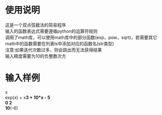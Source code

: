 # 使用说明
这是一个双点弦截法的简易程序  
输入的函数表达式需要遵循python的运算符规则  
调用了math库，可以使用math库中的部分函数(exp，pow，sqrt)，若需要其它math中的函数需要在列表ls中添加对应的函数名(str类型)  
注意:如果迭代次数过多，则会跳出而无法获得结果  
     输入精度需要为10的负整数次方
# 输入样例
x  
exp(x) + x**3 + 10*x - 5  
0 2  
10**(-6)
